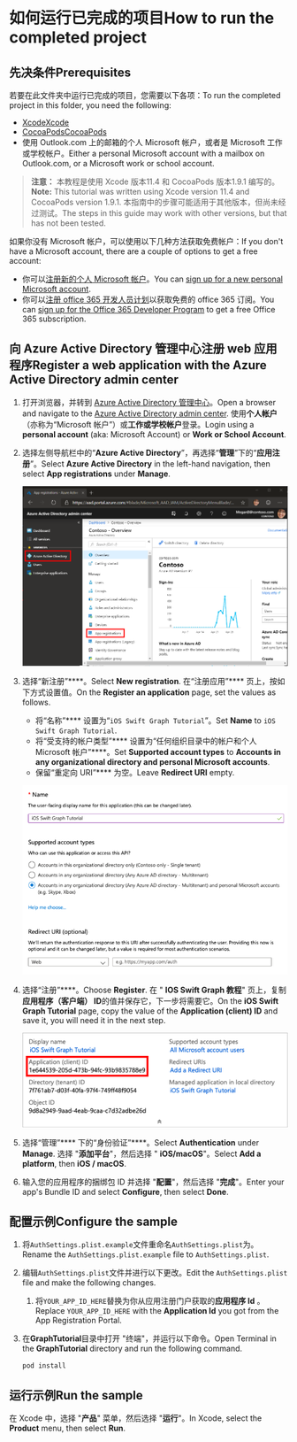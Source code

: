 # <a name="how-to-run-the-completed-project"></a><span data-ttu-id="29f49-101">如何运行已完成的项目</span><span class="sxs-lookup"><span data-stu-id="29f49-101">How to run the completed project</span></span>

## <a name="prerequisites"></a><span data-ttu-id="29f49-102">先决条件</span><span class="sxs-lookup"><span data-stu-id="29f49-102">Prerequisites</span></span>

<span data-ttu-id="29f49-103">若要在此文件夹中运行已完成的项目，您需要以下各项：</span><span class="sxs-lookup"><span data-stu-id="29f49-103">To run the completed project in this folder, you need the following:</span></span>

- [<span data-ttu-id="29f49-104">Xcode</span><span class="sxs-lookup"><span data-stu-id="29f49-104">Xcode</span></span>](https://developer.apple.com/xcode/)
- [<span data-ttu-id="29f49-105">CocoaPods</span><span class="sxs-lookup"><span data-stu-id="29f49-105">CocoaPods</span></span>](https://cocoapods.org)
- <span data-ttu-id="29f49-106">使用 Outlook.com 上的邮箱的个人 Microsoft 帐户，或者是 Microsoft 工作或学校帐户。</span><span class="sxs-lookup"><span data-stu-id="29f49-106">Either a personal Microsoft account with a mailbox on Outlook.com, or a Microsoft work or school account.</span></span>

> <span data-ttu-id="29f49-107">**注意：** 本教程是使用 Xcode 版本11.4 和 CocoaPods 版本1.9.1 编写的。</span><span class="sxs-lookup"><span data-stu-id="29f49-107">**Note:** This tutorial was written using Xcode version 11.4 and CocoaPods version 1.9.1.</span></span> <span data-ttu-id="29f49-108">本指南中的步骤可能适用于其他版本，但尚未经过测试。</span><span class="sxs-lookup"><span data-stu-id="29f49-108">The steps in this guide may work with other versions, but that has not been tested.</span></span>

<span data-ttu-id="29f49-109">如果你没有 Microsoft 帐户，可以使用以下几种方法获取免费帐户：</span><span class="sxs-lookup"><span data-stu-id="29f49-109">If you don't have a Microsoft account, there are a couple of options to get a free account:</span></span>

- <span data-ttu-id="29f49-110">你可以[注册新的个人 Microsoft 帐户](https://signup.live.com/signup?wa=wsignin1.0&rpsnv=12&ct=1454618383&rver=6.4.6456.0&wp=MBI_SSL_SHARED&wreply=https://mail.live.com/default.aspx&id=64855&cbcxt=mai&bk=1454618383&uiflavor=web&uaid=b213a65b4fdc484382b6622b3ecaa547&mkt=E-US&lc=1033&lic=1)。</span><span class="sxs-lookup"><span data-stu-id="29f49-110">You can [sign up for a new personal Microsoft account](https://signup.live.com/signup?wa=wsignin1.0&rpsnv=12&ct=1454618383&rver=6.4.6456.0&wp=MBI_SSL_SHARED&wreply=https://mail.live.com/default.aspx&id=64855&cbcxt=mai&bk=1454618383&uiflavor=web&uaid=b213a65b4fdc484382b6622b3ecaa547&mkt=E-US&lc=1033&lic=1).</span></span>
- <span data-ttu-id="29f49-111">你可以[注册 office 365 开发人员计划](https://developer.microsoft.com/office/dev-program)以获取免费的 office 365 订阅。</span><span class="sxs-lookup"><span data-stu-id="29f49-111">You can [sign up for the Office 365 Developer Program](https://developer.microsoft.com/office/dev-program) to get a free Office 365 subscription.</span></span>

## <a name="register-a-web-application-with-the-azure-active-directory-admin-center"></a><span data-ttu-id="29f49-112">向 Azure Active Directory 管理中心注册 web 应用程序</span><span class="sxs-lookup"><span data-stu-id="29f49-112">Register a web application with the Azure Active Directory admin center</span></span>

1. <span data-ttu-id="29f49-113">打开浏览器，并转到 [Azure Active Directory 管理中心](https://aad.portal.azure.com)。</span><span class="sxs-lookup"><span data-stu-id="29f49-113">Open a browser and navigate to the [Azure Active Directory admin center](https://aad.portal.azure.com).</span></span> <span data-ttu-id="29f49-114">使用**个人帐户**（亦称为“Microsoft 帐户”）或**工作或学校帐户**登录。</span><span class="sxs-lookup"><span data-stu-id="29f49-114">Login using a **personal account** (aka: Microsoft Account) or **Work or School Account**.</span></span>

1. <span data-ttu-id="29f49-115">选择左侧导航栏中的“**Azure Active Directory**”，再选择“**管理**”下的“**应用注册**”。</span><span class="sxs-lookup"><span data-stu-id="29f49-115">Select **Azure Active Directory** in the left-hand navigation, then select **App registrations** under **Manage**.</span></span>

    ![<span data-ttu-id="29f49-116">应用注册的屏幕截图</span><span class="sxs-lookup"><span data-stu-id="29f49-116">A screenshot of the App registrations</span></span> ](/tutorial/images/aad-portal-app-registrations.png)

1. <span data-ttu-id="29f49-117">选择“新注册”\*\*\*\*。</span><span class="sxs-lookup"><span data-stu-id="29f49-117">Select **New registration**.</span></span> <span data-ttu-id="29f49-118">在“注册应用”\*\*\*\* 页上，按如下方式设置值。</span><span class="sxs-lookup"><span data-stu-id="29f49-118">On the **Register an application** page, set the values as follows.</span></span>

    - <span data-ttu-id="29f49-119">将“名称”\*\*\*\* 设置为“`iOS Swift Graph Tutorial`”。</span><span class="sxs-lookup"><span data-stu-id="29f49-119">Set **Name** to `iOS Swift Graph Tutorial`.</span></span>
    - <span data-ttu-id="29f49-120">将“受支持的帐户类型”\*\*\*\* 设置为“任何组织目录中的帐户和个人 Microsoft 帐户”\*\*\*\*。</span><span class="sxs-lookup"><span data-stu-id="29f49-120">Set **Supported account types** to **Accounts in any organizational directory and personal Microsoft accounts**.</span></span>
    - <span data-ttu-id="29f49-121">保留“重定向 URI”\*\*\*\* 为空。</span><span class="sxs-lookup"><span data-stu-id="29f49-121">Leave **Redirect URI** empty.</span></span>

    !["注册应用程序" 页的屏幕截图](/tutorial/images/aad-register-an-app.png)

1. <span data-ttu-id="29f49-123">选择“注册”\*\*\*\*。</span><span class="sxs-lookup"><span data-stu-id="29f49-123">Choose **Register**.</span></span> <span data-ttu-id="29f49-124">在 " **IOS Swift Graph 教程**" 页上，复制**应用程序（客户端） ID**的值并保存它，下一步将需要它。</span><span class="sxs-lookup"><span data-stu-id="29f49-124">On the **iOS Swift Graph Tutorial** page, copy the value of the **Application (client) ID** and save it, you will need it in the next step.</span></span>

    ![新应用注册的应用程序 ID 的屏幕截图](/tutorial/images/aad-application-id.png)

1. <span data-ttu-id="29f49-126">选择“管理”\*\*\*\* 下的“身份验证”\*\*\*\*。</span><span class="sxs-lookup"><span data-stu-id="29f49-126">Select **Authentication** under **Manage**.</span></span> <span data-ttu-id="29f49-127">选择 "**添加平台**"，然后选择 " **iOS/macOS**"。</span><span class="sxs-lookup"><span data-stu-id="29f49-127">Select **Add a platform**, then **iOS / macOS**.</span></span>

1. <span data-ttu-id="29f49-128">输入您的应用程序的捆绑包 ID 并选择 "**配置**"，然后选择 "**完成**"。</span><span class="sxs-lookup"><span data-stu-id="29f49-128">Enter your app's Bundle ID and select **Configure**, then select **Done**.</span></span>

## <a name="configure-the-sample"></a><span data-ttu-id="29f49-129">配置示例</span><span class="sxs-lookup"><span data-stu-id="29f49-129">Configure the sample</span></span>

1. <span data-ttu-id="29f49-130">将`AuthSettings.plist.example`文件重命名`AuthSettings.plist`为。</span><span class="sxs-lookup"><span data-stu-id="29f49-130">Rename the `AuthSettings.plist.example` file to `AuthSettings.plist`.</span></span>
1. <span data-ttu-id="29f49-131">编辑`AuthSettings.plist`文件并进行以下更改。</span><span class="sxs-lookup"><span data-stu-id="29f49-131">Edit the `AuthSettings.plist` file and make the following changes.</span></span>
    1. <span data-ttu-id="29f49-132">将`YOUR_APP_ID_HERE`替换为你从应用注册门户获取的**应用程序 Id** 。</span><span class="sxs-lookup"><span data-stu-id="29f49-132">Replace `YOUR_APP_ID_HERE` with the **Application Id** you got from the App Registration Portal.</span></span>
1. <span data-ttu-id="29f49-133">在**GraphTutorial**目录中打开 "终端"，并运行以下命令。</span><span class="sxs-lookup"><span data-stu-id="29f49-133">Open Terminal in the **GraphTutorial** directory and run the following command.</span></span>

    ```Shell
    pod install
    ```

## <a name="run-the-sample"></a><span data-ttu-id="29f49-134">运行示例</span><span class="sxs-lookup"><span data-stu-id="29f49-134">Run the sample</span></span>

<span data-ttu-id="29f49-135">在 Xcode 中，选择 "**产品**" 菜单，然后选择 "**运行**"。</span><span class="sxs-lookup"><span data-stu-id="29f49-135">In Xcode, select the **Product** menu, then select **Run**.</span></span>
